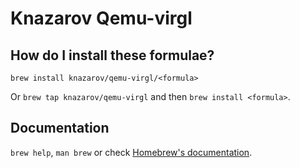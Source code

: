 # Knazarov Qemu-virgl

## How do I install these formulae?

`brew install knazarov/qemu-virgl/<formula>`

Or `brew tap knazarov/qemu-virgl` and then `brew install <formula>`.

## Documentation

`brew help`, `man brew` or check [Homebrew's documentation](https://docs.brew.sh).
